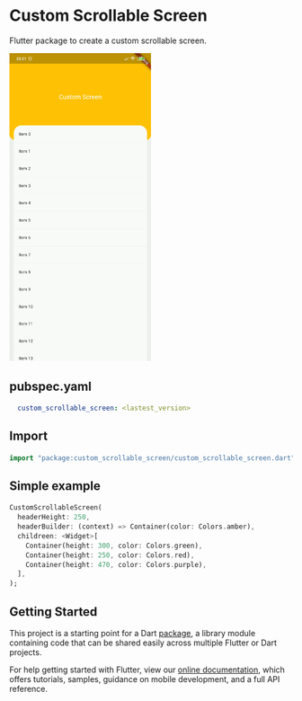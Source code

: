 # Custom Scrollable Screen

Flutter package to create a custom scrollable screen.

<img src="https://github.com/davidsdearaujo/custom_scrollable_screen/blob/master/screenshots/Screenshot_1.png?raw=true" width="50%" />

## pubspec.yaml
```yaml
  custom_scrollable_screen: <lastest_version>
```

## Import
```dart
import "package:custom_scrollable_screen/custom_scrollable_screen.dart";
```

## Simple example
```dart
CustomScrollableScreen(
  headerHeight: 250,
  headerBuilder: (context) => Container(color: Colors.amber),
  childreen: <Widget>[
    Container(height: 300, color: Colors.green),
    Container(height: 250, color: Colors.red),
    Container(height: 470, color: Colors.purple),
  ],
);
```

## Getting Started

This project is a starting point for a Dart
[package](https://flutter.dev/developing-packages/),
a library module containing code that can be shared easily across
multiple Flutter or Dart projects.

For help getting started with Flutter, view our 
[online documentation](https://flutter.dev/docs), which offers tutorials, 
samples, guidance on mobile development, and a full API reference.
